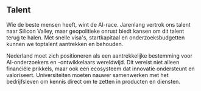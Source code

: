 
## **Talent**

Wie de beste mensen heeft, wint de AI-race. Jarenlang vertrok ons talent naar Silicon Valley, maar geopolitieke onrust biedt kansen om dit talent terug te halen. Met snelle visa's, startkapitaal en onderzoeksbudgetten kunnen we toptalent aantrekken en behouden.


Nederland moet zich positioneren als een aantrekkelijke bestemming voor AI-onderzoekers en -ontwikkelaars wereldwijd. Dit vereist niet alleen financiële prikkels, maar ook een ecosysteem dat innovatie ondersteunt en valoriseert. Universiteiten moeten nauwer samenwerken met het bedrijfsleven om kennis direct om te zetten in producten en diensten.
